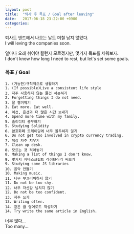 ```yaml
---
layout: post
title:  "퇴사 후 목표 / Goal after leaving"
date:   2017-06-18 23:22:00 +0900
categories: 
---
```


퇴사도 밴드에서 나오는 날도 며칠 남지 않았다.  
I will leving the companies soon.

얼마나 오래 쉬어야 될런지 모르겠지만, 몇가지 목표를 세워보자.  
I don't know how long I need to rest, but let's set some goals.  

### 목표 / Goal
    1. (가능한)규칙적으로 생활하기 
    1. (If possible)Live a consistent life style
    2. 자주 사용하지 않는 물건 처분하기
    2. Forgetting things I do not need.
    3. 잘 챙겨먹기
    3. Eat more. Eat well.
    4. 이선, 은선과 더 많은 시간 보내기
    4. Spend more time with my family.
    5. 솔리디티 공부하기
    5. Studying Solidity 
    6. 암호화폐 트레이딩에 너무 몰두하지 않기
    6. Do not get too involved in crypto currency trading.
    7. 책상 자주 치우기
    7. Clean up desk.
    8. 모르는 것 적어놓기
    8. Making a list of things I don't know.
    9. 몇가지 자바스크립트 라이브러리 써보기
    9. Studying some JS libraries
    10. 음악 만들기
    10. Making music.
    11. 너무 부끄러워하지 않기
    11. Do not be too shy.
    12. 너무 자신감 넘치지 않기
    12. Do not be too confident.
    13. 자주 쓰기
    13. Writing often.
    14. 같은 글 영어로도 작성하기
    14. Try write the same article in English.

너무 많다...  
Too many...


